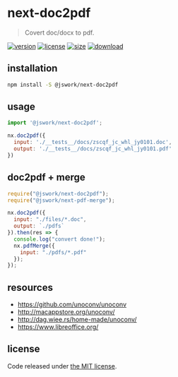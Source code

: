 # next-doc2pdf
> Covert doc/docx to pdf.

[![version][version-image]][version-url]
[![license][license-image]][license-url]
[![size][size-image]][size-url]
[![download][download-image]][download-url]

## installation
```bash
npm install -S @jswork/next-doc2pdf
```

## usage
```js
import '@jswork/next-doc2pdf';

nx.doc2pdf({
  input: './__tests__/docs/zscqf_jc_whl_jy0101.doc',
  output: './__tests__/docs/zscqf_jc_whl_jy0101.pdf'
})
```

## doc2pdf + merge
```js
require("@jswork/next-doc2pdf");
require("@jswork/next-pdf-merge");

nx.doc2pdf({
  input: "./files/*.doc",
  output: `./pdfs`
}).then(res => {
  console.log("convert done!");
  nx.pdfMerge({
    input: "./pdfs/*.pdf"
  });
});

```

## resources
- https://github.com/unoconv/unoconv
- http://macappstore.org/unoconv/
- http://dag.wiee.rs/home-made/unoconv/
- https://www.libreoffice.org/

## license
Code released under [the MIT license](https://github.com/afeiship/next-doc2pdf/blob/master/LICENSE.txt).

[version-image]: https://img.shields.io/npm/v/@jswork/next-doc2pdf
[version-url]: https://npmjs.org/package/@jswork/next-doc2pdf

[license-image]: https://img.shields.io/npm/l/@jswork/next-doc2pdf
[license-url]: https://github.com/afeiship/next-doc2pdf/blob/master/LICENSE.txt

[size-image]: https://img.shields.io/bundlephobia/minzip/@jswork/next-doc2pdf
[size-url]: https://github.com/afeiship/next-doc2pdf/blob/master/dist/next-doc2pdf.min.js

[download-image]: https://img.shields.io/npm/dm/@jswork/next-doc2pdf
[download-url]: https://www.npmjs.com/package/@jswork/next-doc2pdf
